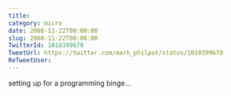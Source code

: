 ```yaml
---
title: 
category: micro
date: 2008-11-22T00:00:00
slug: 2008-11-22T00:00:00
TwitterId: 1018399679
TweetUrl: https://twitter.com/mark_philpot/status/1018399679
ReTweetUser: 
---
```


setting up for a programming binge...